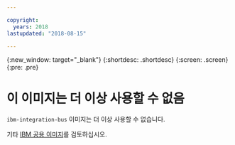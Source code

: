 ```yaml
---

copyright:
  years: 2018
lastupdated: "2018-08-15"

---
```


{:new_window: target="_blank"}
{:shortdesc: .shortdesc}
{:screen: .screen}
{:pre: .pre}

# 이 이미지는 더 이상 사용할 수 없음

`ibm-integration-bus` 이미지는 더 이상 사용할 수 없습니다.

기타 [IBM 공용 이미지](/docs/services/RegistryImages/index.html#ibm_images)를 검토하십시오.
